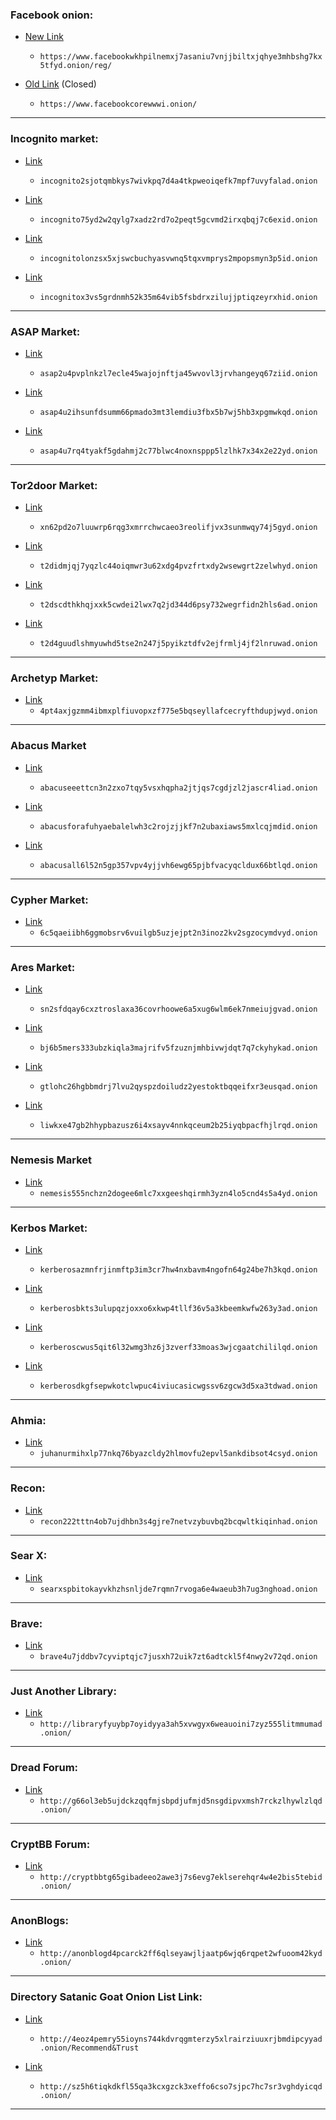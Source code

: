 ### Facebook onion:

- [New Link](https://www.facebookwkhpilnemxj7asaniu7vnjjbiltxjqhye3mhbshg7kx5tfyd.onion/reg/)
  - `https://www.facebookwkhpilnemxj7asaniu7vnjjbiltxjqhye3mhbshg7kx5tfyd.onion/reg/`

- [Old Link](https://www.facebookcorewwwi.onion/) (Closed)
  - `https://www.facebookcorewwwi.onion/`

---

### Incognito market:

- [Link](incognito2sjotqmbkys7wivkpq7d4a4tkpweoiqefk7mpf7uvyfalad.onion)
  - `incognito2sjotqmbkys7wivkpq7d4a4tkpweoiqefk7mpf7uvyfalad.onion`

- [Link](incognito75yd2w2qylg7xadz2rd7o2peqt5gcvmd2irxqbqj7c6exid.onion)
  - `incognito75yd2w2qylg7xadz2rd7o2peqt5gcvmd2irxqbqj7c6exid.onion`

- [Link](incognitolonzsx5xjswcbuchyasvwnq5tqxvmprys2mpopsmyn3p5id.onion)
  - `incognitolonzsx5xjswcbuchyasvwnq5tqxvmprys2mpopsmyn3p5id.onion`

- [Link](incognitox3vs5grdnmh52k35m64vib5fsbdrxzilujjptiqzeyrxhid.onion)
  - `incognitox3vs5grdnmh52k35m64vib5fsbdrxzilujjptiqzeyrxhid.onion`

---

### ASAP Market:

- [Link](asap2u4pvplnkzl7ecle45wajojnftja45wvovl3jrvhangeyq67ziid.onion)
  - `asap2u4pvplnkzl7ecle45wajojnftja45wvovl3jrvhangeyq67ziid.onion`

- [Link](asap4u2ihsunfdsumm66pmado3mt3lemdiu3fbx5b7wj5hb3xpgmwkqd.onion)
  - `asap4u2ihsunfdsumm66pmado3mt3lemdiu3fbx5b7wj5hb3xpgmwkqd.onion`

- [Link](asap4u7rq4tyakf5gdahmj2c77blwc4noxnsppp5lzlhk7x34x2e22yd.onion)
  - `asap4u7rq4tyakf5gdahmj2c77blwc4noxnsppp5lzlhk7x34x2e22yd.onion`

---

### Tor2door Market:

- [Link](xn62pd2o7luuwrp6rqg3xmrrchwcaeo3reolifjvx3sunmwqy74j5gyd.onion)
  - `xn62pd2o7luuwrp6rqg3xmrrchwcaeo3reolifjvx3sunmwqy74j5gyd.onion`

- [Link](t2didmjqj7yqzlc44oiqmwr3u62xdg4pvzfrtxdy2wsewgrt2zelwhyd.onion)
  - `t2didmjqj7yqzlc44oiqmwr3u62xdg4pvzfrtxdy2wsewgrt2zelwhyd.onion`

- [Link](t2dscdthkhqjxxk5cwdei2lwx7q2jd344d6psy732wegrfidn2hls6ad.onion)
  - `t2dscdthkhqjxxk5cwdei2lwx7q2jd344d6psy732wegrfidn2hls6ad.onion`

- [Link](t2d4guudlshmyuwhd5tse2n247j5pyikztdfv2ejfrmlj4jf2lnruwad.onion)
  - `t2d4guudlshmyuwhd5tse2n247j5pyikztdfv2ejfrmlj4jf2lnruwad.onion`

---

### Archetyp Market:

- [Link](4pt4axjgzmm4ibmxplfiuvopxzf775e5bqseyllafcecryfthdupjwyd.onion)
  - `4pt4axjgzmm4ibmxplfiuvopxzf775e5bqseyllafcecryfthdupjwyd.onion`    

---

### Abacus Market

- [Link](abacuseeettcn3n2zxo7tqy5vsxhqpha2jtjqs7cgdjzl2jascr4liad.onion)
  - `abacuseeettcn3n2zxo7tqy5vsxhqpha2jtjqs7cgdjzl2jascr4liad.onion`

- [Link](abacusforafuhyaebalelwh3c2rojzjjkf7n2ubaxiaws5mxlcqjmdid.onion)
  - `abacusforafuhyaebalelwh3c2rojzjjkf7n2ubaxiaws5mxlcqjmdid.onion`

- [Link](abacusall6l52n5gp357vpv4yjjvh6ewg65pjbfvacyqcldux66btlqd.onion)
  - `abacusall6l52n5gp357vpv4yjjvh6ewg65pjbfvacyqcldux66btlqd.onion`

---

### Cypher Market:

- [Link](6c5qaeiibh6ggmobsrv6vuilgb5uzjejpt2n3inoz2kv2sgzocymdvyd.onion)
  - `6c5qaeiibh6ggmobsrv6vuilgb5uzjejpt2n3inoz2kv2sgzocymdvyd.onion`    

---

### Ares Market:

- [Link](sn2sfdqay6cxztroslaxa36covrhoowe6a5xug6wlm6ek7nmeiujgvad.onion)
  - `sn2sfdqay6cxztroslaxa36covrhoowe6a5xug6wlm6ek7nmeiujgvad.onion`

- [Link](bj6b5mers333ubzkiqla3majrifv5fzuznjmhbivwjdqt7q7ckyhykad.onion)
  - `bj6b5mers333ubzkiqla3majrifv5fzuznjmhbivwjdqt7q7ckyhykad.onion`

- [Link](gtlohc26hgbbmdrj7lvu2qyspzdoiludz2yestoktbqqeifxr3eusqad.onion)
  - `gtlohc26hgbbmdrj7lvu2qyspzdoiludz2yestoktbqqeifxr3eusqad.onion`

- [Link](liwkxe47gb2hhypbazusz6i4xsayv4nnkqceum2b25iyqbpacfhjlrqd.onion)
  - `liwkxe47gb2hhypbazusz6i4xsayv4nnkqceum2b25iyqbpacfhjlrqd.onion`

---

### Nemesis Market

- [Link](nemesis555nchzn2dogee6mlc7xxgeeshqirmh3yzn4lo5cnd4s5a4yd.onion)
  - `nemesis555nchzn2dogee6mlc7xxgeeshqirmh3yzn4lo5cnd4s5a4yd.onion`
  
---

### Kerbos Market:

- [Link](kerberosazmnfrjinmftp3im3cr7hw4nxbavm4ngofn64g24be7h3kqd.onion)
  - `kerberosazmnfrjinmftp3im3cr7hw4nxbavm4ngofn64g24be7h3kqd.onion`

- [Link](kerberosbkts3ulupqzjoxxo6xkwp4tllf36v5a3kbeemkwfw263y3ad.onion)
  - `kerberosbkts3ulupqzjoxxo6xkwp4tllf36v5a3kbeemkwfw263y3ad.onion`

- [Link](kerberoscwus5qit6l32wmg3hz6j3zverf33moas3wjcgaatchililqd.onion)
  - `kerberoscwus5qit6l32wmg3hz6j3zverf33moas3wjcgaatchililqd.onion`

- [Link](kerberosdkgfsepwkotclwpuc4iviucasicwgssv6zgcw3d5xa3tdwad.onion)
  - `kerberosdkgfsepwkotclwpuc4iviucasicwgssv6zgcw3d5xa3tdwad.onion`

---

### Ahmia: 

- [Link](juhanurmihxlp77nkq76byazcldy2hlmovfu2epvl5ankdibsot4csyd.onion)
  - `juhanurmihxlp77nkq76byazcldy2hlmovfu2epvl5ankdibsot4csyd.onion`

---

### Recon:

- [Link](recon222tttn4ob7ujdhbn3s4gjre7netvzybuvbq2bcqwltkiqinhad.onion)
  - `recon222tttn4ob7ujdhbn3s4gjre7netvzybuvbq2bcqwltkiqinhad.onion`

---

### Sear X:

- [Link](searxspbitokayvkhzhsnljde7rqmn7rvoga6e4waeub3h7ug3nghoad.onion)
  - `searxspbitokayvkhzhsnljde7rqmn7rvoga6e4waeub3h7ug3nghoad.onion`

---

### Brave:

- [Link](brave4u7jddbv7cyviptqjc7jusxh72uik7zt6adtckl5f4nwy2v72qd.onion)
  - `brave4u7jddbv7cyviptqjc7jusxh72uik7zt6adtckl5f4nwy2v72qd.onion`

---

### Just Another Library:

- [Link](http://libraryfyuybp7oyidyya3ah5xvwgyx6weauoini7zyz555litmmumad.onion/)
  - `http://libraryfyuybp7oyidyya3ah5xvwgyx6weauoini7zyz555litmmumad.onion/`

---

### Dread Forum:

- [Link](http://g66ol3eb5ujdckzqqfmjsbpdjufmjd5nsgdipvxmsh7rckzlhywlzlqd.onion/)
  - `http://g66ol3eb5ujdckzqqfmjsbpdjufmjd5nsgdipvxmsh7rckzlhywlzlqd.onion/`

---

### CryptBB Forum:

- [Link](http://cryptbbtg65gibadeeo2awe3j7s6evg7eklserehqr4w4e2bis5tebid.onion/)
  - `http://cryptbbtg65gibadeeo2awe3j7s6evg7eklserehqr4w4e2bis5tebid.onion/`

---

### AnonBlogs:

- [Link](http://anonblogd4pcarck2ff6qlseyawjljaatp6wjq6rqpet2wfuoom42kyd.onion/)
  - `http://anonblogd4pcarck2ff6qlseyawjljaatp6wjq6rqpet2wfuoom42kyd.onion/`

---

### Directory Satanic Goat Onion List Link:

- [Link](http://4eoz4pemry55ioyns744kdvrqgmterzy5xlrairziuuxrjbmdipcyyad.onion/Recommend&Trust)
  - `http://4eoz4pemry55ioyns744kdvrqgmterzy5xlrairziuuxrjbmdipcyyad.onion/Recommend&Trust`

- [Link](http://sz5h6tiqkdkfl55qa3kcxgzck3xeffo6cso7sjpc7hc7sr3vghdyicqd.onion/)
  - `http://sz5h6tiqkdkfl55qa3kcxgzck3xeffo6cso7sjpc7hc7sr3vghdyicqd.onion/`

---